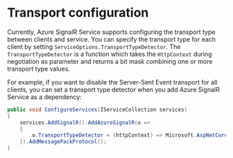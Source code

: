 # Transport configuration
Currently, Azure SignalR Service supports configuring the transport type between clients and service. You can specify the transport type for each client by setting `ServiceOptions.TransportTypeDetector`.
The `TransportTypeDetector` is a function which takes the `HttpContext` during negotiation as parameter and returns a bit mask combining one or more transport type values.

For example, if you want to disable the Server-Sent Event transport for all clients, you can set a transport type detector when you add Azure SignalR Service as a dependency:

```cs
public void ConfigureServices(IServiceCollection services)
{
    services.AddSignalR().AddAzureSignalR(o =>
    {
        o.TransportTypeDetector = (httpContext) => Microsoft.AspNetCore.Http.Connections.HttpTransportType.WebSockets | Microsoft.AspNetCore.Http.Connections.HttpTransportType.LongPolling;
    }).AddMessagePackProtocol();
}
```